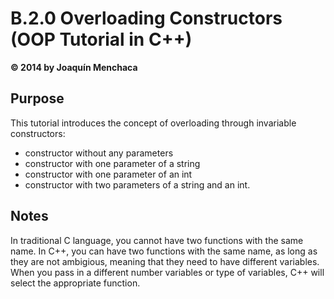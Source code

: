 # B.2.0 Overloading Constructors (OOP Tutorial in C++)
**© 2014 by Joaquín Menchaca**

## Purpose

This tutorial introduces the concept of overloading through invariable constructors:

 * constructor without any parameters
 * constructor with one parameter of a string
 * constructor with one parameter of an int
 * constructor with two parameters of a string and an int.

## Notes

In traditional C language, you cannot have two functions with the same name.  In C++, you can have two functions with the same name, as long as they are not ambigious, meaning that they need to have different variables.  When you pass in a different number variables or type of variables, C++ will select the appropriate function.
